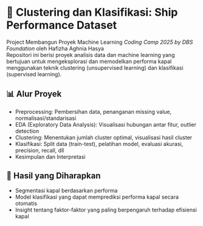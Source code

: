 # 🚢 Clustering dan Klasifikasi: Ship Performance Dataset
Project Membangun Proyek Machine Learning *Coding Camp 2025 by DBS Foundation* oleh Hafizha Aghnia Hasya <br>
Repositori ini berisi proyek analisis data dan machine learning yang bertujuan untuk mengeksplorasi dan memodelkan performa kapal menggunakan teknik clustering (unsupervised learning) dan klasifikasi (supervised learning).

## 📊 Alur Proyek
- Preprocessing: Pembersihan data, penanganan missing value, normalisasi/standarisasi
- EDA (Exploratory Data Analysis): Visualisasi hubungan antar fitur, outlier detection
- Clustering: Menentukan jumlah cluster optimal, visualisasi hasil cluster
- Klasifikasi: Split data (train-test), pelatihan model, evaluasi akurasi, precision, recall, dll
- Kesimpulan dan Interpretasi

## 📎 Hasil yang Diharapkan
- Segmentasi kapal berdasarkan performa
- Model klasifikasi yang dapat memprediksi performa kapal secara otomatis
- Insight tentang faktor-faktor yang paling berpengaruh terhadap efisiensi kapal
